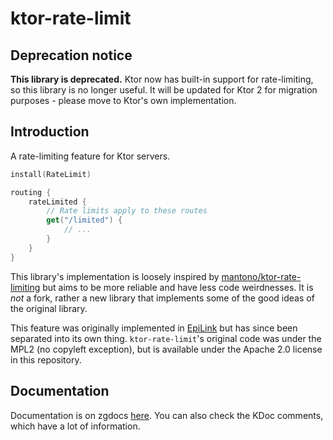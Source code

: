 # ktor-rate-limit

## Deprecation notice

**This library is deprecated.** Ktor now has built-in support for rate-limiting, so this library is no longer useful. It will be updated for Ktor 2 for migration purposes - please move to Ktor's own implementation.

## Introduction

A rate-limiting feature for Ktor servers.

```kotlin
install(RateLimit)

routing {
    rateLimited {
        // Rate limits apply to these routes
        get("/limited") {
            // ...
        }
    }
}
```

This library's implementation is loosely inspired by [mantono/ktor-rate-limiting](https://github.com/mantono/ktor-rate-limiting) but aims to be more reliable and have less code weirdnesses. It is *not* a fork, rather a new library that implements some of the good ideas of the original library.

This feature was originally implemented in [EpiLink](https://github.com/EpiLink/EpiLink) but has since been separated
into its own thing. `ktor-rate-limit`'s original code was under the MPL2 (no copyleft exception), but is available under
the Apache 2.0 license in this repository.

## Documentation

Documentation is on zgdocs [here](https://docs.zoroark.guru/#/ktor-rate-limit/). You can also check the KDoc comments,
which have a lot of information.
